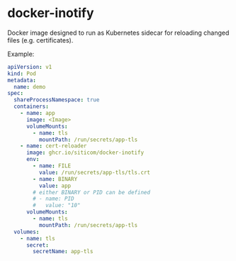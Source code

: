 # docker-inotify

Docker image designed to run as Kubernetes sidecar for reloading changed files (e.g. certificates).

Example:
```yaml
apiVersion: v1
kind: Pod
metadata:
  name: demo
spec:
  shareProcessNamespace: true
  containers:
    - name: app
      image: <Image>
      volumeMounts:
        - name: tls
          mountPath: /run/secrets/app-tls
    - name: cert-reloader
      image: ghcr.io/siticom/docker-inotify
      env:
        - name: FILE
          value: /run/secrets/app-tls/tls.crt
        - name: BINARY
          value: app
        # either BINARY or PID can be defined
        # - name: PID
        #   value: "10"
      volumeMounts:
        - name: tls
          mountPath: /run/secrets/app-tls
  volumes:
    - name: tls
      secret:
        secretName: app-tls
```
